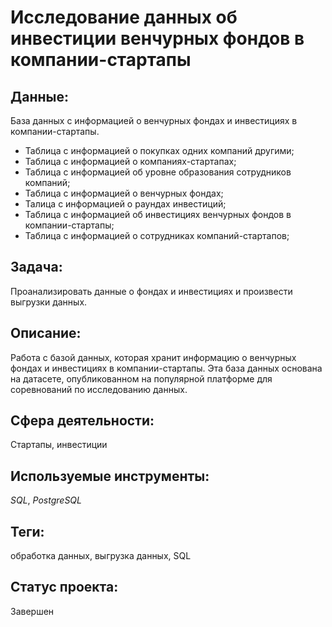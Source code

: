 # Исследование данных об инвестиции венчурных фондов в компании-стартапы

## Данные:

База данных с информацией о венчурных фондах и инвестициях в компании-стартапы.

* Таблица с информацией о покупках одних компаний другими;
* Таблица с информацией о компаниях-стартапах;
* Таблица с информацией об уровне образования сотрудников компаний;
* Таблица  с информацией о венчурных фондах;
* Талица с информацией о раундах инвестиций;
* Таблица с информацией об инвестициях венчурных фондов в компании-стартапы;
* Таблица с информацией о сотрудниках компаний-стартапов;

## Задача:

Проанализировать данные о фондах и инвестициях и произвести выгрузки данных.

## Описание:

Работа с базой данных, которая хранит информацию о венчурных фондах и инвестициях в компании-стартапы. Эта база данных основана на датасете, опубликованном на популярной платформе для соревнований по исследованию данных.

## Сфера деятельности:

Стартапы, инвестиции

## Используемые инструменты:

_SQL_, _PostgreSQL_

## Теги:

обработка данных, выгрузка данных, SQL

## Статус проекта:

Завершен
